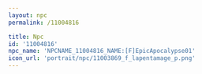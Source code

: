 ```yaml
---
layout: npc
permalink: /11004816

title: Npc
id: '11004816'
npc_name: 'NPCNAME_11004816_NAME:[F]EpicApocalypse01'
icon_url: 'portrait/npc/11003869_f_lapentamage_p.png'
---
```

